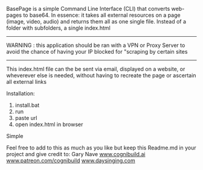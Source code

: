 BasePage is a simple Command Line Interface (CLI) that converts web-pages to base64.
In essence: it takes all external resources on a page (image, video, audio) and returns them all as one single file.  Instead of a folder with subfolders, a single index.html

********************************* 
WARNING : this application should be ran
 with a VPN or Proxy Server to avoid the chance
 of having your IP blocked for "scraping
by certain sites
************************************
This index.html file can the be sent via email, displayed on a website, or wheverever else is needed, without having to recreate the page or ascertain all external links

Installation:
1. install.bat
2. run
3. paste url
4. open index.html in browser

Simple

Feel free to add to this as much as you like but keep this Readme.md in your project and give credit to:
Gary Nave
www.cognibuild.ai
www.patreon.com/cognibuild
www.daysinging.com
